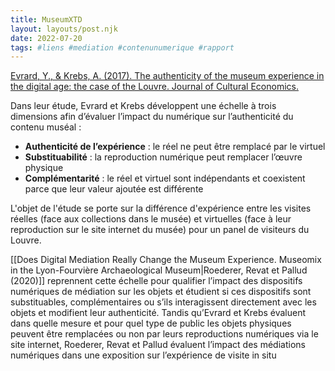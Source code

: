 ```yaml
---
title: MuseumXTD
layout: layouts/post.njk
date: 2022-07-20
tags: #liens #mediation #contenunumerique #rapport
---
```


[Evrard, Y., & Krebs, A. (2017). The authenticity of the museum experience in the digital age: the case of the Louvre. Journal of Cultural Economics.](https://www.researchgate.net/publication/320133421_The_authenticity_of_the_museum_experience_in_the_digital_age_the_case_of_the_Louvre/link/5f71d7a892851c14bc9b1684/download) 

Dans leur étude, Evrard et Krebs développent une échelle à trois dimensions afin d’évaluer l’impact du numérique sur l’authenticité du contenu muséal : 
- **Authenticité de l’expérience** : le réel ne peut être remplacé par le virtuel
- **Substituabilité** : la reproduction numérique peut remplacer l’œuvre physique
- **Complémentarité** : le réel et virtuel sont indépendants et coexistent parce que leur valeur ajoutée est différente

L'objet de l'étude se porte sur la différence d'expérience entre les visites réelles (face aux collections dans le musée) et virtuelles (face à leur reproduction sur le site internet du musée) pour un panel de visiteurs du Louvre. 

[[Does Digital Mediation Really Change the Museum Experience. Museomix in the Lyon-Fourvière Archaeological Museum|Roederer, Revat et Pallud (2020)]] reprennent cette échelle pour qualifier l’impact des dispositifs numériques de médiation sur les objets et étudient si ces dispositifs sont substituables, complémentaires ou s’ils interagissent directement avec les objets et modifient leur authenticité. Tandis qu’Evrard et Krebs évaluent dans quelle mesure et pour quel type de public les objets physiques peuvent être remplacées ou non par leurs reproductions numériques via le site internet, Roederer, Revat et Pallud évaluent l’impact des médiations numériques dans une exposition sur l’expérience de visite in situ
